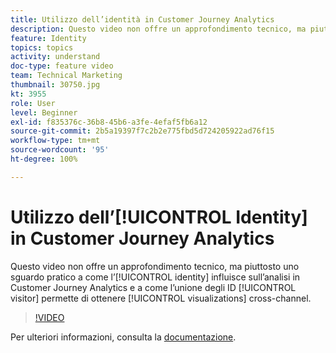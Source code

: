 ```yaml
---
title: Utilizzo dell’identità in Customer Journey Analytics
description: Questo video non offre un approfondimento tecnico, ma piuttosto uno sguardo pratico al modo in cui l’identità influisce sull’analisi in Adobe Customer Journey Analytics e a come l’unione degli ID visitatore permette di ottenere visualizzazioni cross-channel.
feature: Identity
topics: topics
activity: understand
doc-type: feature video
team: Technical Marketing
thumbnail: 30750.jpg
kt: 3955
role: User
level: Beginner
exl-id: f835376c-36b8-45b6-a3fe-4efaf5fb6a12
source-git-commit: 2b5a19397f7c2b2e775fbd5d724205922ad76f15
workflow-type: tm+mt
source-wordcount: '95'
ht-degree: 100%

---
```


# Utilizzo dell’[!UICONTROL Identity] in Customer Journey Analytics

Questo video non offre un approfondimento tecnico, ma piuttosto uno sguardo pratico a come l’[!UICONTROL identity] influisce sull’analisi in Customer Journey Analytics e a come l’unione degli ID [!UICONTROL visitor] permette di ottenere [!UICONTROL visualizations] cross-channel.

>[!VIDEO](https://video.tv.adobe.com/v/30750/?quality=12&enable10seconds=on&speedcontrol=on)

Per ulteriori informazioni, consulta la [documentazione](https://docs.adobe.com/content/help/it-IT/analytics-platform/using/cja-landing.html).
